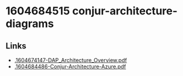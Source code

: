 # 1604684515 conjur-architecture-diagrams



## Links
- [.1604674147-DAP_Architecture_Overview.pdf](.1604674147-DAP_Architecture_Overview.pdf)
- [.1604684486-Conjur-Architecture-Azure.pdf](.1604684486-Conjur-Architecture-Azure.pdf)
